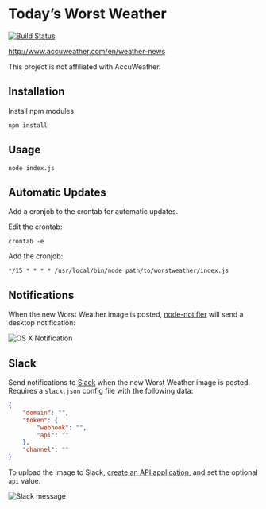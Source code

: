 # Today’s Worst Weather

[![Build Status](https://travis-ci.org/matthewspencer/worstweather.svg?branch=travis-ci)](https://travis-ci.org/matthewspencer/worstweather)

<http://www.accuweather.com/en/weather-news>

This project is not affiliated with AccuWeather.

## Installation

Install npm modules:

```
npm install
```

## Usage

```
node index.js
```

## Automatic Updates

Add a cronjob to the crontab for automatic updates.

Edit the crontab:

```
crontab -e
```

Add the cronjob:

```
*/15 * * * * /usr/local/bin/node path/to/worstweather/index.js
```

## Notifications

When the new Worst Weather image is posted, [node-notifier](https://github.com/mikaelbr/node-notifier/) will send a desktop notification:

![OS X Notification](https://github.com/matthewspencer/worstweather/raw/master/notification.png)

## Slack

Send notifications to [Slack](https://slack.com) when the new Worst Weather image is posted. Requires a `slack.json` config file with the following data:

```json
{
	"domain": "",
	"token": {
		"webhook": "",
		"api": ""
	},
	"channel": ""
}
```

To upload the image to Slack, [create an API application](https://api.slack.com/), and set the optional `api` value.

![Slack message](https://github.com/matthewspencer/worstweather/raw/master/slack.png)
